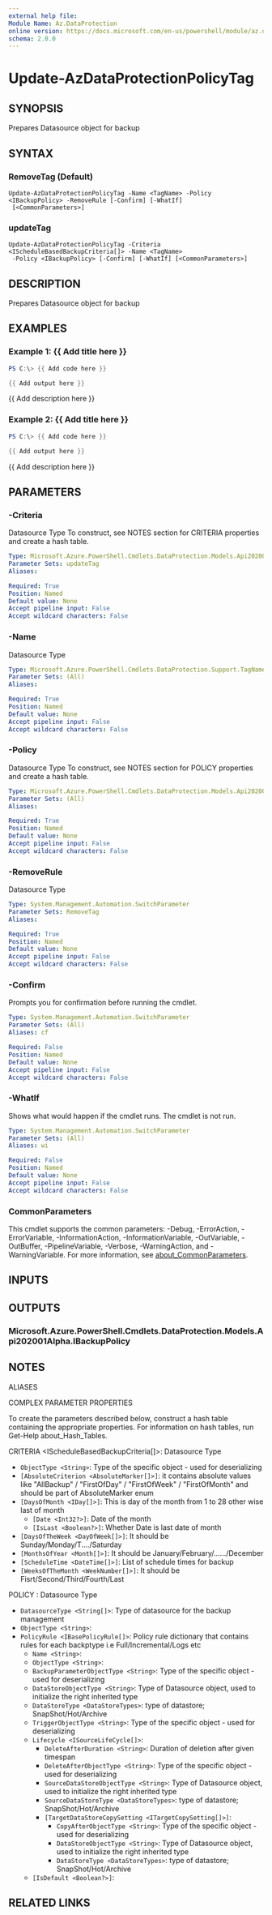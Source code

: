 ```yaml
---
external help file:
Module Name: Az.DataProtection
online version: https://docs.microsoft.com/en-us/powershell/module/az.dataprotection/update-azdataprotectionpolicytag
schema: 2.0.0
---
```


# Update-AzDataProtectionPolicyTag

## SYNOPSIS
Prepares Datasource object for backup

## SYNTAX

### RemoveTag (Default)
```
Update-AzDataProtectionPolicyTag -Name <TagName> -Policy <IBackupPolicy> -RemoveRule [-Confirm] [-WhatIf]
 [<CommonParameters>]
```

### updateTag
```
Update-AzDataProtectionPolicyTag -Criteria <IScheduleBasedBackupCriteria[]> -Name <TagName>
 -Policy <IBackupPolicy> [-Confirm] [-WhatIf] [<CommonParameters>]
```

## DESCRIPTION
Prepares Datasource object for backup

## EXAMPLES

### Example 1: {{ Add title here }}
```powershell
PS C:\> {{ Add code here }}

{{ Add output here }}
```

{{ Add description here }}

### Example 2: {{ Add title here }}
```powershell
PS C:\> {{ Add code here }}

{{ Add output here }}
```

{{ Add description here }}

## PARAMETERS

### -Criteria
Datasource Type
To construct, see NOTES section for CRITERIA properties and create a hash table.

```yaml
Type: Microsoft.Azure.PowerShell.Cmdlets.DataProtection.Models.Api202001Alpha.IScheduleBasedBackupCriteria[]
Parameter Sets: updateTag
Aliases:

Required: True
Position: Named
Default value: None
Accept pipeline input: False
Accept wildcard characters: False
```

### -Name
Datasource Type

```yaml
Type: Microsoft.Azure.PowerShell.Cmdlets.DataProtection.Support.TagName
Parameter Sets: (All)
Aliases:

Required: True
Position: Named
Default value: None
Accept pipeline input: False
Accept wildcard characters: False
```

### -Policy
Datasource Type
To construct, see NOTES section for POLICY properties and create a hash table.

```yaml
Type: Microsoft.Azure.PowerShell.Cmdlets.DataProtection.Models.Api202001Alpha.IBackupPolicy
Parameter Sets: (All)
Aliases:

Required: True
Position: Named
Default value: None
Accept pipeline input: False
Accept wildcard characters: False
```

### -RemoveRule
Datasource Type

```yaml
Type: System.Management.Automation.SwitchParameter
Parameter Sets: RemoveTag
Aliases:

Required: True
Position: Named
Default value: None
Accept pipeline input: False
Accept wildcard characters: False
```

### -Confirm
Prompts you for confirmation before running the cmdlet.

```yaml
Type: System.Management.Automation.SwitchParameter
Parameter Sets: (All)
Aliases: cf

Required: False
Position: Named
Default value: None
Accept pipeline input: False
Accept wildcard characters: False
```

### -WhatIf
Shows what would happen if the cmdlet runs.
The cmdlet is not run.

```yaml
Type: System.Management.Automation.SwitchParameter
Parameter Sets: (All)
Aliases: wi

Required: False
Position: Named
Default value: None
Accept pipeline input: False
Accept wildcard characters: False
```

### CommonParameters
This cmdlet supports the common parameters: -Debug, -ErrorAction, -ErrorVariable, -InformationAction, -InformationVariable, -OutVariable, -OutBuffer, -PipelineVariable, -Verbose, -WarningAction, and -WarningVariable. For more information, see [about_CommonParameters](http://go.microsoft.com/fwlink/?LinkID=113216).

## INPUTS

## OUTPUTS

### Microsoft.Azure.PowerShell.Cmdlets.DataProtection.Models.Api202001Alpha.IBackupPolicy

## NOTES

ALIASES

COMPLEX PARAMETER PROPERTIES

To create the parameters described below, construct a hash table containing the appropriate properties. For information on hash tables, run Get-Help about_Hash_Tables.


CRITERIA <IScheduleBasedBackupCriteria[]>: Datasource Type
  - `ObjectType <String>`: Type of the specific object - used for deserializing
  - `[AbsoluteCriterion <AbsoluteMarker[]>]`: it contains absolute values like "AllBackup" / "FirstOfDay" / "FirstOfWeek" / "FirstOfMonth"         and should be part of AbsoluteMarker enum
  - `[DaysOfMonth <IDay[]>]`: This is day of the month from 1 to 28 other wise last of month
    - `[Date <Int32?>]`: Date of the month
    - `[IsLast <Boolean?>]`: Whether Date is last date of month
  - `[DaysOfTheWeek <DayOfWeek[]>]`: It should be Sunday/Monday/T..../Saturday
  - `[MonthsOfYear <Month[]>]`: It should be January/February/....../December
  - `[ScheduleTime <DateTime[]>]`: List of schedule times for backup
  - `[WeeksOfTheMonth <WeekNumber[]>]`: It should be Fisrt/Second/Third/Fourth/Last

POLICY <IBackupPolicy>: Datasource Type
  - `DatasourceType <String[]>`: Type of datasource for the backup management
  - `ObjectType <String>`: 
  - `PolicyRule <IBasePolicyRule[]>`: Policy rule dictionary that contains rules for each backptype i.e Full/Incremental/Logs etc
    - `Name <String>`: 
    - `ObjectType <String>`: 
    - `BackupParameterObjectType <String>`: Type of the specific object - used for deserializing
    - `DataStoreObjectType <String>`: Type of Datasource object, used to initialize the right inherited type
    - `DataStoreType <DataStoreTypes>`: type of datastore; SnapShot/Hot/Archive
    - `TriggerObjectType <String>`: Type of the specific object - used for deserializing
    - `Lifecycle <ISourceLifeCycle[]>`: 
      - `DeleteAfterDuration <String>`: Duration of deletion after given timespan
      - `DeleteAfterObjectType <String>`: Type of the specific object - used for deserializing
      - `SourceDataStoreObjectType <String>`: Type of Datasource object, used to initialize the right inherited type
      - `SourceDataStoreType <DataStoreTypes>`: type of datastore; SnapShot/Hot/Archive
      - `[TargetDataStoreCopySetting <ITargetCopySetting[]>]`: 
        - `CopyAfterObjectType <String>`: Type of the specific object - used for deserializing
        - `DataStoreObjectType <String>`: Type of Datasource object, used to initialize the right inherited type
        - `DataStoreType <DataStoreTypes>`: type of datastore; SnapShot/Hot/Archive
    - `[IsDefault <Boolean?>]`: 

## RELATED LINKS

